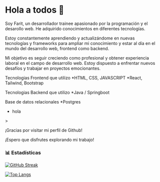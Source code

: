 <h1>Hola a todos 👋</h1>

Soy Farit, un desarrollador trainee apasionado por la programación y el desarollo web. He adquirido conocimientos en diferentes tecnologías.

Estoy constantemente aprendiendo y actualizándome en nuevas tecnologías y frameworks para ampliar mi conocimiento y estar al día en el mundo del desarrollo web, frontend como backend.

Mi objetivo es seguir creciendo como profesional y obtener experiencia laboral en el campo de desarrollo web. Estoy dispuesto a enfrentar nuevos desafíos y trabajar en proyectos emocionantes.

Tecnologias Frontend que utilizo
*HTML, CSS, JAVASCRIPT
*React, Tailwind, Bootstrap

Tecnologias Backend que utilizo
*Java / Springboot

Base de datos relacionales
*Postgres

<ul> 
  <li> 
    hola
  </li>
</ul>>


¡Gracias por visitar mi perfil de Github!

¡Espero que disfrutes explorando mi trabajo!

<h3>📊 Estadísticas</h3>

[![GitHub Streak](https://streak-stats.demolab.com?user=Farit-albavi&theme=dark&hide_border=true&locale=es&date_format=j%20M%5B%20Y%5D)](https://git.io/streak-stats)

[![Top Langs](https://github-readme-stats.vercel.app/api/top-langs/?username=farit-albavi&layout=donut)](https://github.com/farit-albavi/github-readme-stats)


<!--
**Farit-Albavi/Farit-Albavi** is a ✨ _special_ ✨ repository because its `README.md` (this file) appears on your GitHub profile.

Here are some ideas to get you started:

- 🔭 I’m currently working on ...
- 🌱 I’m currently learning ...
- 👯 I’m looking to collaborate on ...
- 🤔 I’m looking for help with ...
- 💬 Ask me about ...
- 📫 How to reach me: ...
- 😄 Pronouns: ...
- ⚡ Fun fact: ...
-->
